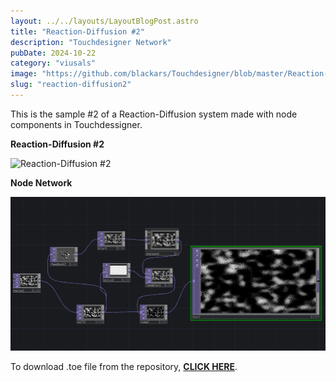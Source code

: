 ```yaml
---
layout: ../../layouts/LayoutBlogPost.astro
title: "Reaction-Diffusion #2"
description: "Touchdesigner Network"
pubDate: 2024-10-22
category: "viusals"
image: "https://github.com/blackars/Touchdesigner/blob/master/Reaction-Diffusion/rd2.png?raw=true"
slug: "reaction-diffusion2"
---
```



This is the sample #2 of a Reaction-Diffusion system made with node components in Touchdessigner. 

**Reaction-Diffusion #2** 

![Reaction-Diffusion #2](https://github.com/blackars/Touchdesigner/blob/master/Reaction-Diffusion/rd2-16-9.gif?raw=true)

**Node Network** 

![Node Network to reaction-diffusion system #2](https://github.com/blackars/Touchdesigner/blob/master/Reaction-Diffusion/rd2-td-node.png?raw=true)


To download .toe file from the repository, **[CLICK HERE](https://github.com/blackars/Touchdesigner/tree/master/Reaction-Diffusion)**.